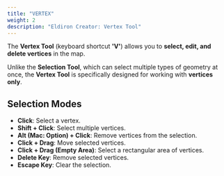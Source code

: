 ```yaml
---
title: "VERTEX"
weight: 2
description: "Eldiron Creator: Vertex Tool"
---
```


The **Vertex Tool** (keyboard shortcut **'V'**) allows you to **select, edit, and delete vertices** in the map.

Unlike the **Selection Tool**, which can select multiple types of geometry at once, the **Vertex Tool** is specifically designed for working with **vertices only**.

## Selection Modes

- **Click**: Select a vertex.
- **Shift + Click**: Select multiple vertices.
- **Alt (Mac: Option) + Click**: Remove vertices from the selection.
- **Click + Drag**: Move selected vertices.
- **Click + Drag (Empty Area)**: Select a rectangular area of vertices.
- **Delete Key**: Remove selected vertices.
- **Escape Key**: Clear the selection.
